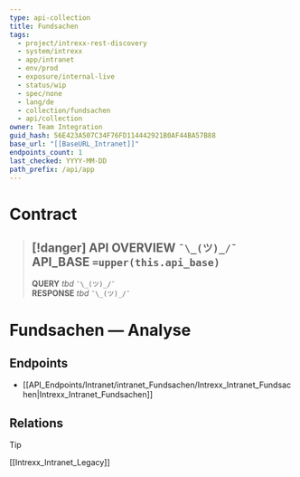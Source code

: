 ```yaml
---
type: api-collection
title: Fundsachen
tags:
  - project/intrexx-rest-discovery
  - system/intrexx
  - app/intranet
  - env/prod
  - exposure/internal-live
  - status/wip
  - spec/none
  - lang/de
  - collection/fundsachen
  - api/collection
owner: Team Integration
guid_hash: 56E423A507C34F76FD114442921B0AF44BA57B88
base_url: "[[BaseURL_Intranet]]"
endpoints_count: 1
last_checked: YYYY-MM-DD
path_prefix: /api/app
---
```




#  Contract

> [!danger] API OVERVIEW `¯\_(ツ)_/¯`
> **API_BASE** `=upper(this.api_base)`
> ---
> **QUERY** _tbd_ `¯\_(ツ)_/¯`  
> **RESPONSE** _tbd_ `¯\_(ツ)_/¯`

# Fundsachen — Analyse

## Endpoints
- [[API_Endpoints/Intranet/intranet_Fundsachen/Intrexx_Intranet_Fundsachen|Intrexx_Intranet_Fundsachen]]

## Relations
> [!tip]
> [[Intrexx_Intranet_Legacy]]
